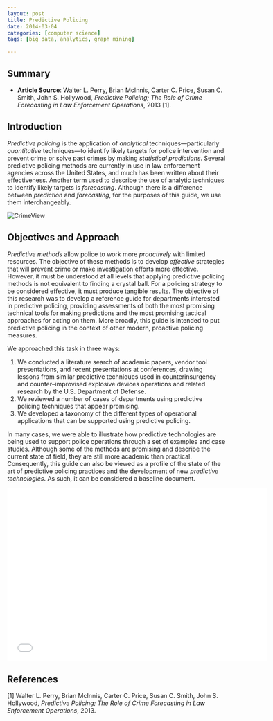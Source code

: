 ```yaml
---
layout: post
title: Predictive Policing
date: 2014-03-04
categories: [computer science]
tags: [big data, analytics, graph mining]

---
```


Summary
---
* **Article Source**: Walter L. Perry, Brian McInnis, Carter C. Price, Susan C. Smith, John S. Hollywood, *Predictive Policing; The Role of Crime Forecasting in Law Enforcement Operations*, 2013 [1].


Introduction
---

*Predictive policing* is the application of *analytical* techniques—particularly *quantitative* techniques—to identify likely targets for police intervention and prevent crime or solve past crimes by making *statistical predictions*. Several predictive policing methods are currently in use in law enforcement agencies across the United States, and much has been written about their effectiveness. Another term used to describe the use of analytic techniques to identify likely targets is *forecasting*. Although there is a difference between *prediction* and *forecasting*, for the purposes of this guide, we use them interchangeably.

![CrimeView](http://sungsoo.github.com/images/omega_dashboard_silverlight_image_new.png)

Objectives and Approach
---*Predictive methods* allow police to work more *proactively* with limited resources. The objective of these methods is to develop *effective* strategies that will prevent crime or make investigation efforts more effective. However, it must be understood at all levels that applying predictive policing methods is not equivalent to finding a crystal ball. For a policing strategy to be considered effective, it must produce tangible results. The objective of this research was to develop a reference guide for departments interested in predictive policing, providing assessments of both the most promising technical tools for making predictions and the most promising tactical approaches for acting on them. More broadly, this guide is intended to put predictive policing in the context of other modern, proactive policing measures.
We approached this task in three ways:
1. We conducted a literature search of academic papers, vendor tool presentations, and recent presentations at conferences, drawing lessons from similar predictive techniques used in counterinsurgency and counter–improvised explosive devicesoperations and related research by the U.S. Department of Defense.2. We reviewed a number of cases of departments using predictive policing techniques that appear promising.3. We developed a taxonomy of the different types of operational applications thatcan be supported using predictive policing.
In many cases, we were able to illustrate how predictive technologies are beingused to support police operations through a set of examples and case studies. Although some of the methods are promising and describe the current state of field, they are still more academic than practical. Consequently, this guide can also be viewed as a profile of the state of the art of predictive policing practices and the development of new *predictive technologies*. As such, it can be considered a baseline document.

<iframe width="600" height="400" src="//www.youtube.com/embed/3K5aR5mnaYU" frameborder="0" allowfullscreen></iframe>References
---
[1] Walter L. Perry, Brian McInnis, Carter C. Price, Susan C. Smith, John S. Hollywood, *Predictive Policing; The Role of Crime Forecasting in Law Enforcement Operations*, 2013.
